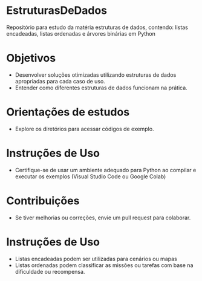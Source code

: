 # EstruturasDeDados
Repositório para estudo da matéria estruturas de dados, contendo: listas encadeadas, listas ordenadas e árvores binárias em Python

# Objetivos 
- Desenvolver soluções otimizadas utilizando estruturas de dados apropriadas para cada caso de uso.
- Entender como diferentes estruturas de dados funcionam na prática.

# Orientações de estudos
- Explore os diretórios para acessar códigos de exemplo.

# Instruções de Uso
- Certifique-se de usar um ambiente adequado para Python ao compilar e executar os exemplos (Visual Studio Code ou Google Colab)

# Contribuições
- Se tiver melhorias ou correções, envie um pull request para colaborar.

# Instruções de Uso
- Listas encadeadas podem ser utilizadas para cenários ou mapas
- Listas ordenadas podem classificar as missões ou tarefas com base na dificuldade ou recompensa.
